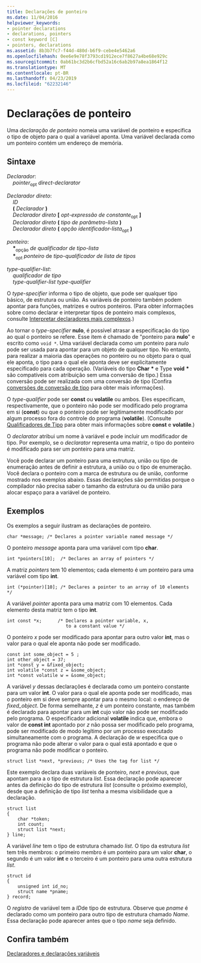 ```yaml
---
title: Declarações de ponteiro
ms.date: 11/04/2016
helpviewer_keywords:
- pointer declarations
- declarations, pointers
- const keyword [C]
- pointers, declarations
ms.assetid: 8b3b7fc7-f44d-480d-b6f9-cebe4e5462a6
ms.openlocfilehash: 0ee6e9e78f3793cd1912ece7f8627a4be68e929c
ms.sourcegitcommit: 0ab61bc3d2b6cfbd52a16c6ab2b97a8ea1864f12
ms.translationtype: MT
ms.contentlocale: pt-BR
ms.lasthandoff: 04/23/2019
ms.locfileid: "62232146"
---
```

# <a name="pointer-declarations"></a>Declarações de ponteiro

Uma *declaração de ponteiro* nomeia uma variável de ponteiro e especifica o tipo de objeto para o qual a variável aponta. Uma variável declarada como um ponteiro contém um endereço de memória.

## <a name="syntax"></a>Sintaxe

*Declarador*:<br/>
&nbsp;&nbsp;&nbsp;&nbsp;*pointer*<sub>opt</sub> *direct-declarator*

*Declarador direto*:<br/>
&nbsp;&nbsp;&nbsp;&nbsp;*ID*<br/>
&nbsp;&nbsp;&nbsp;&nbsp;**(** *Declarador* **)**<br/>
&nbsp;&nbsp;&nbsp;&nbsp;*Declarador direto* **[** *opt-expressão de constante*<sub>opt</sub> **]**<br/>
&nbsp;&nbsp;&nbsp;&nbsp;*Declarador direto* **(** *tipo de parâmetro-lista* **)**<br/>
&nbsp;&nbsp;&nbsp;&nbsp;*Declarador direto* **(** *opção identificador-lista*<sub>opt</sub> **)**

*ponteiro*:<br/>
&nbsp;&nbsp;&nbsp;&nbsp;<strong>\*</strong><sub>opção</sub> *de qualificador de tipo-lista*<br/>
&nbsp;&nbsp;&nbsp;&nbsp;<strong>\*</strong><sub>opt</sub> *ponteiro* de *tipo-qualificador de lista de tipos*

*type-qualifier-list*:<br/>
&nbsp;&nbsp;&nbsp;&nbsp;*qualificador de tipo*<br/>
&nbsp;&nbsp;&nbsp;&nbsp;*type-qualifier-list* *type-qualifier*

O *type-specifier* informa o tipo de objeto, que pode ser qualquer tipo básico, de estrutura ou união. As variáveis de ponteiro também podem apontar para funções, matrizes e outros ponteiros. (Para obter informações sobre como declarar e interpretar tipos de ponteiro mais complexos, consulte [Interpretar declaradores mais complexos](../c-language/interpreting-more-complex-declarators.md).)

Ao tornar o *type-specifier* **nulo**, é possível atrasar a especificação do tipo ao qual o ponteiro se refere. Esse item é chamado de "ponteiro para **nulo**" e escrito como `void *`. Uma variável declarada como um ponteiro para *nulo* pode ser usada para apontar para um objeto de qualquer tipo. No entanto, para realizar a maioria das operações no ponteiro ou no objeto para o qual ele aponta, o tipo para o qual ele aponta deve ser explicitamente especificado para cada operação. (Variáveis do tipo **Char** <strong>\*</strong> e Type **void** <strong>\*</strong> são compatíveis com atribuição sem uma conversão de tipo.) Essa conversão pode ser realizada com uma conversão de tipo (Confira [conversões de conversão de tipo](../c-language/type-cast-conversions.md) para obter mais informações).

O *type-qualifier* pode ser **const** ou **volatile** ou ambos. Eles especificam, respectivamente, que o ponteiro não pode ser modificado pelo programa em si (**const**) ou que o ponteiro pode ser legitimamente modificado por algum processo fora do controle do programa (**volatile**). (Consulte [Qualificadores de Tipo](../c-language/type-qualifiers.md) para obter mais informações sobre **const** e **volatile**.)

O *declarator* atribui um nome à variável e pode incluir um modificador de tipo. Por exemplo, se o *declarator* representa uma matriz, o tipo do ponteiro é modificado para ser um ponteiro para uma matriz.

Você pode declarar um ponteiro para uma estrutura, união ou tipo de enumeração antes de definir a estrutura, a união ou o tipo de enumeração. Você declara o ponteiro com a marca de estrutura ou de união, conforme mostrado nos exemplos abaixo. Essas declarações são permitidas porque o compilador não precisa saber o tamanho da estrutura ou da união para alocar espaço para a variável de ponteiro.

## <a name="examples"></a>Exemplos

Os exemplos a seguir ilustram as declarações de ponteiro.

```
char *message; /* Declares a pointer variable named message */
```

O ponteiro *message* aponta para uma variável com tipo **char**.

```
int *pointers[10];  /* Declares an array of pointers */
```

A matriz *pointers* tem 10 elementos; cada elemento é um ponteiro para uma variável com tipo **int**.

```
int (*pointer)[10]; /* Declares a pointer to an array of 10 elements */
```

A variável *pointer* aponta para uma matriz com 10 elementos. Cada elemento desta matriz tem o tipo **int**.

```
int const *x;      /* Declares a pointer variable, x,
                      to a constant value */
```

O ponteiro *x* pode ser modificado para apontar para outro valor **int**, mas o valor para o qual ele aponta não pode ser modificado.

```
const int some_object = 5 ;
int other_object = 37;
int *const y = &fixed_object;
int volatile *const z = &some_object;
int *const volatile w = &some_object;
```

A variável *y* dessas declarações é declarada como um ponteiro constante para um valor **int**. O valor para o qual ele aponta pode ser modificado, mas o ponteiro em si deve sempre apontar para o mesmo local: o endereço de *fixed_object*. De forma semelhante, *z* é um ponteiro constante, mas também é declarado para apontar para um **int** cujo valor não pode ser modificado pelo programa. O especificador adicional **volatile** indica que, embora o valor de **const int** apontado por *z* não possa ser modificado pelo programa, pode ser modificado de modo legítimo por um processo executado simultaneamente com o programa. A declaração de *w* especifica que o programa não pode alterar o valor para o qual está apontado e que o programa não pode modificar o ponteiro.

```
struct list *next, *previous; /* Uses the tag for list */
```

Este exemplo declara duas variáveis de ponteiro, *next* e *previous*, que apontam para a o tipo de estrutura *list*. Essa declaração pode aparecer antes da definição do tipo de estrutura *list* (consulte o próximo exemplo), desde que a definição de tipo *list* tenha a mesma visibilidade que a declaração.

```
struct list
{
    char *token;
    int count;
    struct list *next;
} line;
```

A variável *line* tem o tipo de estrutura chamado *list*. O tipo da estrutura *list* tem três membros: o primeiro membro é um ponteiro para um valor **char**, o segundo é um valor **int** e o terceiro é um ponteiro para uma outra estrutura *list*.

```
struct id
{
    unsigned int id_no;
    struct name *pname;
} record;
```

O *registro* de variável tem a *ID*de tipo de estrutura. Observe que *pname* é declarado como um ponteiro para outro tipo de estrutura chamado *Name*. Essa declaração pode aparecer antes que o tipo *name* seja definido.

## <a name="see-also"></a>Confira também

[Declaradores e declarações variáveis](../c-language/declarators-and-variable-declarations.md)
